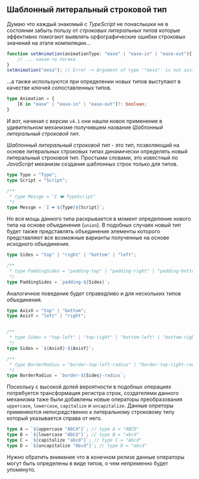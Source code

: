 ## Шаблонный литеральный строковой тип

Думаю что каждый знакомый с _TypeScript_ не понаслышки не в состоянии забыть пользу от _строковых литеральных типов_ которые эффективно помогают выявлять орфографические ошибки строковых значений на этапе компиляции...

`````ts
function setAnimation(animationType: "ease" | "ease-in" | "ease-out"){
    // ... какая-то логика
}
setAnimation("eesa"); // Error -> Argument of type '"eesa"' is not assignable to parameter of type '"ease" | "ease-in" | "ease-out"'.
`````

...а также используются при определении новых типов выступают в качестве ключей сопоставленных типов.

`````ts
type Animation = {
    [K in "ease" | "ease-in" | "ease-out"]?: boolean;
}
`````

И вот, начиная с версии `v4.1` они нашли новое применение в удивительном механизме получившем название _Шаблонный литеральный строковой тип_.

_Шаблонный литеральный строковой тип_ - это тип, позволяющий на основе литеральных строковых типах динамически определять новый литеральный строковой тип. Простыми словами, это известный по _JavaScript_ механизм создания шаблонных строк только для типов.

`````ts
type Type = "Type";
type Script = "Script";

/**
 * type Messge = "I ❤️ TypeScript"
 */
type Messge = `I ❤️ ${Type}${Script}`;
`````

Но вся мощь данного типа раскрывается в момент определение нового типа на основе объединения (`union`). В подобных случаях новый тип будет также представлять объединение элементы которого представляют все возможные варианты полученные на основе исходного объединения. 

`````ts
type Sides = "top" | "right" | "bottom" | "left";

/**
 * type PaddingSides = "padding-top" | "padding-right" | "padding-bottom" | "padding-left"
 */
type PaddingSides = `padding-${Sides}`;
`````

Аналогичное поведение будет справедливо и для нескольких типов объединения.

`````ts
type AxisX = "top" | "bottom";
type AxisY = "left" | "right";


/**
 * type Sides = "top-left" | "top-right" | "bottom-left" | "bottom-right"
 */
type Sides = `${AxisX}-${AxisY}`;

/**
 * type BorderRadius = "border-top-left-radius" | "border-top-right-radius" | "border-bottom-left-radius" | "border-bottom-right-radius"
 */
type BorderRadius = `border-${Sides}-radius`;
`````

Поскольку с высокой долей вероятности в подобных операциях потребуется трансформация регистра строк, создателями данного механизма таже были добавлены новые операторы преобразования `uppercase`, `lowercase`, `capitalize` и `uncapitalize`. Данные опреторы применяются непосредственно к литеральному строковому типу который указывается справа от него.

`````ts
type A = `${uppercase "AbCd"}`; // type A = "ABCD"
type B = `${lowercase "AbCd"}`; // type B = "abcd"
type C = `${capitalize "abcd"}`; // type C = "Abcd"
type D = `${uncapitalize "Abcd"}`; // type D = "abcd"
`````

Нужно обратить внимание что в конечном релизе данные операторы могут быть определены в виде типов, о чем непременно будет упомянуто.  
